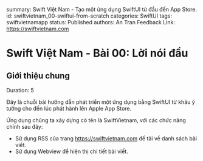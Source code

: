 summary: Swift Việt Nam - Tạo một ứng dụng SwiftUI từ đầu đến App Store.
id: swiftvietnam_00-swiftui-from-scratch
categories: SwiftUI
tags: swiftvietnamapp
status: Published 
authors: An Tran
Feedback Link: https://swiftvietnam.com

# Swift Việt Nam - Bài 00: Lời nói đầu
<!-- ------------------------ -->
## Giới thiệu chung 
Duration: 5

Đây là chuỗi bài hướng dẫn phát triển một ứng dụng bằng SwiftUI từ khâu ý tưởng cho đến lúc phát hành lên Apple App Store.

Ứng dụng chúng ta xây dựng có tên là SwiftVietnam, với các chức năng chính sau đây:

- Sử dụng RSS của trang https://swiftvietnam.com để tải về danh sách bài viết.
- Sử dụng Webview để hiện thị chi tiết bài viết.